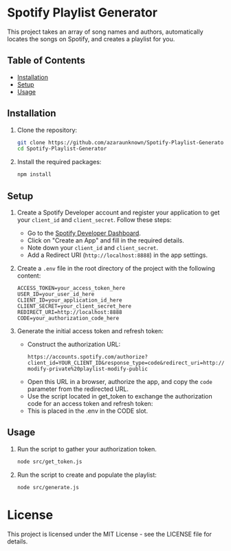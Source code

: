 # Spotify Playlist Generator

This project takes an array of song names and authors, automatically locates the songs on Spotify, and creates a playlist for you.

## Table of Contents

- [Installation](#installation)
- [Setup](#setup)
- [Usage](#usage)

## Installation

1. Clone the repository:
    ```bash
    git clone https://github.com/azaraunknown/Spotify-Playlist-Generator.git
    cd Spotify-Playlist-Generator
    ```

2. Install the required packages:
    ```bash
    npm install
    ```

## Setup

1. Create a Spotify Developer account and register your application to get your `client_id` and `client_secret`. Follow these steps:
    - Go to the [Spotify Developer Dashboard](https://developer.spotify.com/dashboard/applications).
    - Click on "Create an App" and fill in the required details.
    - Note down your `client_id` and `client_secret`.
    - Add a Redirect URI (`http://localhost:8888`) in the app settings.

2. Create a `.env` file in the root directory of the project with the following content:
    ```plaintext
    ACCESS_TOKEN=your_access_token_here
    USER_ID=your_user_id_here
    CLIENT_ID=your_application_id_here
    CLIENT_SECRET=your_client_secret_here
    REDIRECT_URI=http://localhost:8888
    CODE=your_authorization_code_here
    ```

3. Generate the initial access token and refresh token:
    - Construct the authorization URL:
      ```plaintext
      https://accounts.spotify.com/authorize?client_id=YOUR_CLIENT_ID&response_type=code&redirect_uri=http://localhost:8888&scope=playlist-modify-private%20playlist-modify-public
      ```
    - Open this URL in a browser, authorize the app, and copy the `code` parameter from the redirected URL.
    - Use the script located in get_token to exchange the authorization code for an access token and refresh token:
    - This is placed in the .env in the CODE slot.

## Usage
1. Run the script to gather your authorization token.
   ```bash
   node src/get_token.js
   ```
   
2. Run the script to create and populate the playlist:
    ```bash
    node src/generate.js
    ```

# License

This project is licensed under the MIT License - see the LICENSE file for details.

